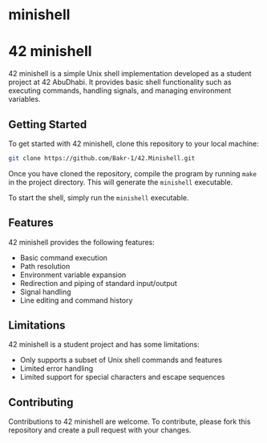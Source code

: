# minishell


# 42 minishell

42 minishell is a simple Unix shell implementation developed as a student project at 42 AbuDhabi. It provides basic shell functionality such as executing commands, handling signals, and managing environment variables.

## Getting Started

To get started with 42 minishell, clone this repository to your local machine:


```bash
git clone https://github.com/Bakr-1/42.Minishell.git
```
Once you have cloned the repository, compile the program by running `make` in the project directory. This will generate the `minishell` executable.

To start the shell, simply run the `minishell` executable.

## Features

42 minishell provides the following features:

- Basic command execution
- Path resolution
- Environment variable expansion
- Redirection and piping of standard input/output
- Signal handling
- Line editing and command history

## Limitations

42 minishell is a student project and has some limitations:

- Only supports a subset of Unix shell commands and features
- Limited error handling
- Limited support for special characters and escape sequences

## Contributing

Contributions to 42 minishell are welcome. To contribute, please fork this repository and create a pull request with your changes.
